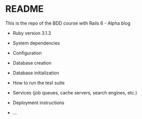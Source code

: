 # README

This is the repo of the BDD course with Rails 6 - Alpha blog

* Ruby version
    3.1.3

* System dependencies

* Configuration

* Database creation

* Database initialization

* How to run the test suite

* Services (job queues, cache servers, search engines, etc.)

* Deployment instructions

* ...
